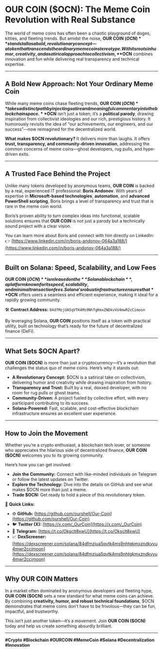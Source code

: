 # **OUR COIN ($OCN): The Meme Coin Revolution with Real Substance**

The world of meme coins has often been a chaotic playground of doges, kitties, and fleeting trends. But amidst the noise, **OUR COIN ($OCN)** stands tall as a bold, revolutionary concept—a token that transcends the ordinary meme coin stereotype. With its roots in humor, creativity, and a satirical approach to collectivism, **$OCN** combines innovation and fun while delivering real transparency and technical expertise.  

---

## **A Bold New Approach: Not Your Ordinary Meme Coin**

While many meme coins chase fleeting trends, **OUR COIN ($OCN)** takes a distinct path by injecting satire and meaningful commentary into the blockchain space. **$OCN** isn’t just a token; it’s a **political parody**, drawing inspiration from collectivist ideologies and our rich, prestigious history. It humorously revisits the idea of “our achievements, our engineers, and our success”—now reimagined for the decentralized world.  

**What makes $OCN revolutionary?** It delivers more than laughs. It offers **trust, transparency, and community-driven innovation**, addressing the common concerns of meme coins—ghost developers, rug pulls, and hype-driven exits.

---

## **A Trusted Face Behind the Project**

Unlike many tokens developed by anonymous teams, **OUR COIN** is backed by a real, experienced IT professional: **Boris Andonov**. With years of expertise in **Microsoft-based technologies**, **automation**, and **advanced PowerShell scripting**, Boris brings a level of transparency and trust that is rare in the meme coin world.  

Boris’s proven ability to turn complex ideas into functional, scalable solutions ensures that **OUR COIN** is not just a parody but a technically sound project with a clear vision.  

You can learn more about Boris and connect with him directly on LinkedIn:  
👉 [https://www.linkedin.com/in/boris-andonov-064a3a188/](https://www.linkedin.com/in/boris-andonov-064a3a188/)  

---

## **Built on Solana: Speed, Scalability, and Low Fees**

**OUR COIN ($OCN)** is released on the **Solana blockchain**, a platform known for its speed, scalability, and minimal transaction fees. Solana’s robust infrastructure ensures that **$OCN** offers users a seamless and efficient experience, making it ideal for a rapidly growing community.  

🛠 **Contract Address:** `84dfMzjUA5qVTK4Ms9NhTgKmxZNDkvVU4mwR2cCimoon`  

By leveraging Solana, **OUR COIN** positions itself as a token with practical utility, built on technology that’s ready for the future of decentralized finance (DeFi).  

---

## **What Sets $OCN Apart?**

**OUR COIN ($OCN)** is more than just a cryptocurrency—it’s a revolution that challenges the status quo of meme coins. Here’s why it stands out:  
- **A Revolutionary Concept:** $OCN is a satirical take on collectivism, delivering humor and creativity while drawing inspiration from history.  
- **Transparency and Trust:** Built by a real, doxxed developer, with no room for rug pulls or ghost teams.  
- **Community-Driven:** A project fueled by collective effort, with every participant contributing to its success.  
- **Solana-Powered:** Fast, scalable, and cost-effective blockchain infrastructure ensures an excellent user experience.  

---

## **How to Join the Movement**

Whether you’re a crypto enthusiast, a blockchain tech lover, or someone who appreciates the hilarious side of decentralized finance, **OUR COIN ($OCN)** welcomes you to its growing community.  

Here’s how you can get involved:  
- **Join the Community:** Connect with like-minded individuals on Telegram or follow the latest updates on Twitter.  
- **Explore the Technology:** Dive into the details on GitHub and see what makes $OCN more than just a meme.  
- **Trade $OCN:** Get ready to hold a piece of this revolutionary token.  

🔗 **Quick Links:**  
- ⚙️ **GitHub:** [https://github.com/ourshell/Our-Coin](https://github.com/ourshell/Our-Coin)  
- 🐦 **Twitter (X):** [https://x.com/_OurCoin](https://x.com/_OurCoin)  
- 💬 **Telegram:** [https://t.co/Oksclt8xwU](https://t.co/Oksclt8xwU)  
- 📈 **DexScreener:** [https://dexscreener.com/solana/84dfmzjua5qvtk4ms9nhtgkmxzndkvvu4mwr2ccimoon](https://dexscreener.com/solana/84dfmzjua5qvtk4ms9nhtgkmxzndkvvu4mwr2ccimoon)  

---

## **Why OUR COIN Matters**

In a market often dominated by anonymous developers and fleeting hype, **OUR COIN ($OCN)** sets a new standard for what meme coins can achieve. By combining **creativity, humor, and robust technical foundations**, $OCN demonstrates that meme coins don’t have to be frivolous—they can be fun, impactful, and trustworthy.

This isn’t just another token—it’s a movement. Join **OUR COIN ($OCN)** today and help us create something absurdly brilliant.  

---

**#Crypto #Blockchain #OURCOIN #MemeCoin #Solana #Decentralization #Innovation**
